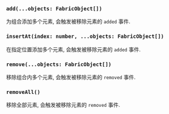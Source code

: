 ### `add(...objects: FabricObject[])`

为组合添加多个元素, 会触发被移除元素的 `added` 事件.

### `insertAt(index: number, ...objects: FabricObject[])`

在指定位置添加多个元素, 会触发被移除元素的 `added` 事件.

### `remove(...objects: FabricObject[])`

移除组合内多个元素, 会触发被移除元素的 `removed` 事件.

### `removeAll()`

移除全部元素, 会触发被移除元素的 `removed` 事件.
